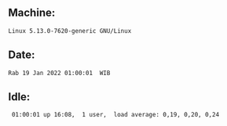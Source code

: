 ## Machine:
```
Linux 5.13.0-7620-generic GNU/Linux
```
## Date:
```
Rab 19 Jan 2022 01:00:01  WIB
```
## Idle:
```
 01:00:01 up 16:08,  1 user,  load average: 0,19, 0,20, 0,24
```
